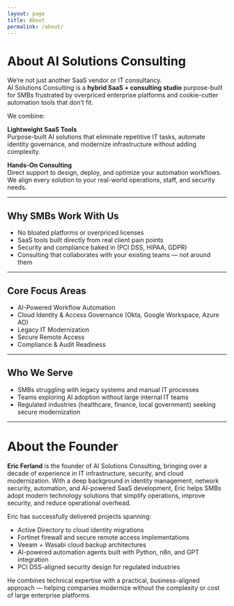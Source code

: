 ```yaml
---
layout: page
title: About
permalink: /about/
---
```


# About AI Solutions Consulting

We’re not just another SaaS vendor or IT consultancy.  
AI Solutions Consulting is a **hybrid SaaS + consulting studio** purpose-built for SMBs frustrated by overpriced enterprise platforms and cookie-cutter automation tools that don’t fit.

We combine:

**Lightweight SaaS Tools**  
Purpose-built AI solutions that eliminate repetitive IT tasks, automate identity governance, and modernize infrastructure without adding complexity.

**Hands-On Consulting**  
Direct support to design, deploy, and optimize your automation workflows. We align every solution to your real-world operations, staff, and security needs.

---

## Why SMBs Work With Us

- No bloated platforms or overpriced licenses  
- SaaS tools built directly from real client pain points  
- Security and compliance baked in (PCI DSS, HIPAA, GDPR)  
- Consulting that collaborates with your existing teams — not around them

---

## Core Focus Areas

- AI-Powered Workflow Automation  
- Cloud Identity & Access Governance (Okta, Google Workspace, Azure AD)  
- Legacy IT Modernization  
- Secure Remote Access  
- Compliance & Audit Readiness

---

## Who We Serve

- SMBs struggling with legacy systems and manual IT processes  
- Teams exploring AI adoption without large internal IT teams  
- Regulated industries (healthcare, finance, local government) seeking secure modernization

---

# About the Founder

**Eric Ferland** is the founder of AI Solutions Consulting, bringing over a decade of experience in IT infrastructure, security, and cloud modernization. With a deep background in identity management, network security, automation, and AI-powered SaaS development, Eric helps SMBs adopt modern technology solutions that simplify operations, improve security, and reduce operational overhead.

Eric has successfully delivered projects spanning:

- Active Directory to cloud identity migrations  
- Fortinet firewall and secure remote access implementations  
- Veeam + Wasabi cloud backup architectures  
- AI-powered automation agents built with Python, n8n, and GPT integration  
- PCI DSS-aligned security design for regulated industries

He combines technical expertise with a practical, business-aligned approach — helping companies modernize without the complexity or cost of large enterprise platforms.
